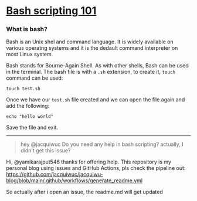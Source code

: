 # [Bash scripting 101](https://github.com/jacquiwuc/jacquiwu-blog/issues/8)

### What is bash?

Bash is an Unix shel and command language. It is widely available on various operatng systems and it is the dedault command interpreter on most Linux system.

Bash stands for Bourne-Again Shell. As with other shells, Bash can be used in the terminal. The bash file is with a `.sh` extension, to create it, `touch` command can be used:

`touch test.sh`

Once we have our `test.sh` file created and we can open the file again and add the following:

` echo "hello world" `

Save the file and exit.


---

> hey @jacquiwuc Do you need any help in bash scripting? actually, I didn't get this issue?

Hi, @yamikarajput546 thanks for offering help. This repository is my personal blog using issues and GitHub Actions, pls check the pipeline out: https://github.com/jacquiwuc/jacquiwu-blog/blob/main/.github/workflows/generate_readme.yml

So actually after i open an issue, the readme.md will get updated